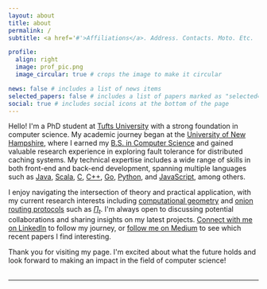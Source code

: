 ```yaml
---
layout: about
title: about
permalink: /
subtitle: <a href='#'>Affiliations</a>. Address. Contacts. Moto. Etc.

profile:
  align: right
  image: prof_pic.png
  image_circular: true # crops the image to make it circular

news: false # includes a list of news items
selected_papers: false # includes a list of papers marked as "selected={true}"
social: true # includes social icons at the bottom of the page
---
```


Hello! I'm a PhD student at [Tufts University](https://www.tufts.edu/) with a strong foundation in computer science. My academic journey began at the [University of New Hampshire](https://www.unh.edu/), where I earned my [B.S. in Computer Science](https://catalog.unh.edu/undergraduate/engineering-physical-sciences/programs-study/computer-science/computer-science-major-bs/) and gained valuable research experience in exploring fault tolerance for distributed caching systems. My technical expertise includes a wide range of skills in both front-end and back-end development, spanning multiple languages such as [Java](https://www.java.com), [Scala](https://www.scala-lang.org/), [C](<https://en.wikipedia.org/wiki/C_(programming_language)>), [C++](https://en.wikipedia.org/wiki/C%2B%2B), [Go](https://go.dev/), [Python](https://www.python.org/), and [JavaScript](https://en.wikipedia.org/wiki/JavaScript), among others.

I enjoy navigating the intersection of theory and practical application, with my current research interests including [computational geometry](https://en.wikipedia.org/wiki/Computational_geometry) and [onion routing protocols](https://en.wikipedia.org/wiki/Onion_routing) such as _[Π<sub>t</sub>](https://eprint.iacr.org/2024/885.pdf)_. I'm always open to discussing potential collaborations and sharing insights on my latest projects. [Connect with me on LinkedIn](https://www.linkedin.com/in/hannah-marsh-636678291) to follow my journey, or [follow me on Medium](https://medium.com/@hannah.marsh_64502) to see which recent papers I find interesting.

Thank you for visiting my page. I'm excited about what the future holds and look forward to making an impact in the field of computer science!
<br><br>

---
